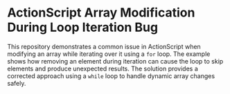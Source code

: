 # ActionScript Array Modification During Loop Iteration Bug

This repository demonstrates a common issue in ActionScript when modifying an array while iterating over it using a `for` loop.  The example shows how removing an element during iteration can cause the loop to skip elements and produce unexpected results.  The solution provides a corrected approach using a `while` loop to handle dynamic array changes safely. 